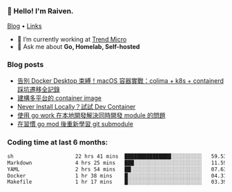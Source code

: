 <!-- ![Codewars](https://www.codewars.com/users/omegaatt36/badges/small) -->
### 👋 Hello! I'm Raiven.
[Blog](https://www.omegaatt.com) • [Links](https://link.omegaatt.com)

- 🔭 I’m currently working at [Trend Micro](https://www.trendmicro.com)
- 💬 Ask me about **Go, Homelab, Self-hosted**

### Blog posts
<!-- BLOG-POST-LIST:START -->
- [告別 Docker Desktop 束縛！macOS 容器實戰：colima + k8s + containerd 踩坑遷移全記錄](https://www.omegaatt.com/blogs/develop/2025/colima_docker_alternative_on_macos/)
- [建構多平台的 container image](https://www.omegaatt.com/blogs/develop/2025/building_multiple_platform_container_image/)
- [Never Install Locally？試試 Dev Container](https://www.omegaatt.com/blogs/develop/2025/dev_container/)
- [使用 go work 在本地開發解決同時開發 module 的問題](https://www.omegaatt.com/blogs/develop/2025/go_module_and_go_work/)
- [在習慣 go mod 後重新學習 git submodule](https://www.omegaatt.com/blogs/develop/2025/git_submodule_turorial/)
<!-- BLOG-POST-LIST:END -->

### Coding time at last 6 months:
<!--START_SECTION:waka-->

```txt
sh                    22 hrs 41 mins  ███████████████░░░░░░░░░░   59.53 %
Markdown              4 hrs 25 mins   ███░░░░░░░░░░░░░░░░░░░░░░   11.59 %
YAML                  2 hrs 54 mins   ██░░░░░░░░░░░░░░░░░░░░░░░   07.63 %
Docker                1 hr 38 mins    █░░░░░░░░░░░░░░░░░░░░░░░░   04.31 %
Makefile              1 hr 17 mins    █░░░░░░░░░░░░░░░░░░░░░░░░   03.39 %
```

<!--END_SECTION:waka-->
